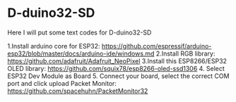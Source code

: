 # D-duino32-SD
Here I will put some text codes for D-duino32-SD

1.Install arduino core for ESP32: https://github.com/espressif/arduino-esp32/blob/master/docs/arduino-ide/windows.md
2.Install RGB library: https://github.com/adafruit/Adafruit_NeoPixel
3.Install this ESP8266/ESP32 OLED library: https://github.com/squix78/esp8266-oled-ssd1306
4. Select ESP32 Dev Module as Board
5. Connect your board, select the correct COM port and click upload
Packet Monitor: https://github.com/spacehuhn/PacketMonitor32

